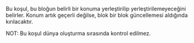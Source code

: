 Bu koşul, bu bloğun belirli bir konuma yerleştirilip yerleştirilemeyeceğini belirler. Konum artık geçerli değilse, blok bir blok güncellemesi aldığında kırılacaktır.

NOT: Bu koşul dünya oluşturma sırasında kontrol edilmez.
